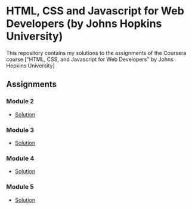 # HTML, CSS and Javascript for Web Developers (by Johns Hopkins University)

This repository contains my solutions to the assignments of the Coursera course
["HTML, CSS, and Javascript for Web Developers" by Johns Hopkins University]

## Assignments

### Module 2
* [Solution](https://github.com/CodeWithSouma/HTML-CSS-JAVASCRIPT-PROJECT/tree/master/mod2_solution)

### Module 3
* [Solution](https://github.com/CodeWithSouma/HTML-CSS-JAVASCRIPT-PROJECT/tree/master/mod3_solution)

### Module 4
* [Solution](https://github.com/CodeWithSouma/HTML-CSS-JAVASCRIPT-PROJECT/tree/master/mod4-solution)

### Module 5
* [Solution](https://github.com/CodeWithSouma/HTML-CSS-JAVASCRIPT-PROJECT/tree/master/mod5_solution)
